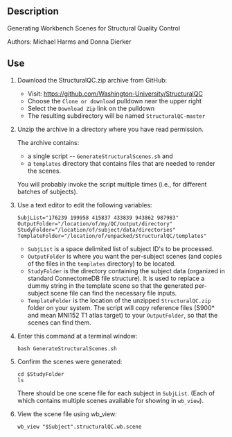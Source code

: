 ## Description

Generating Workbench Scenes for Structural Quality Control

Authors: Michael Harms and Donna Dierker

## Use

1. Download the StructuralQC.zip archive from GitHub:

    * Visit: https://github.com/Washington-University/StructuralQC
    * Choose the `Clone or download` pulldown near the upper right
    * Select the `Download Zip` link on the pulldown
    * The resulting subdirectory will be named `StructuralQC-master`

2. Unzip the archive in a directory where you have read permission.

    The archive contains:

    * a single script -- `GenerateStructuralScenes.sh` and
    * a `templates` directory that contains files that are needed to render the scenes.

    You will probably invoke the script multiple times (i.e., for different batches of subjects).

3. Use a text editor to edit the following variables:

    ~~~~
    SubjList="176239 199958 415837 433839 943862 987983"
	OutputFolder="/location/of/my/QC/output/directory"
    StudyFolder="/location/of/subject/data/directories"
    TemplateFolder="/location/of/unpacked/StructuralQC/templates"
    ~~~~

    * `SubjList` is a space delimited list of subject ID's to be processed.
    * `OutputFolder` is where you want the per-subject scenes (and copies 
      of the files in the `templates` directory) to be located.
    * `StudyFolder` is the directory containing the subject data (organized in
      standard ConnectomeDB file structure).  It is used to replace a dummy
      string in the template scene so that the generated per-subject scene
      file can find the necessary file inputs.
    * `TemplateFolder` is the location of the unzipped `StructuralQC.zip`
      folder on your system. The script will copy reference files (S900* and
      mean MNI152 T1 atlas target) to your `OutputFolder`, so that the scenes 
      can find them.

4. Enter this command at a terminal window:

    ~~~~
    bash GenerateStructuralScenes.sh
    ~~~~

5. Confirm the scenes were generated:

    ~~~~
	cd $StudyFolder	
	ls
    ~~~~

    There should be one scene file for each subject in `SubjList`.
    (Each of which contains multiple scenes available for showing in `wb_view`).

6. View the scene file using wb_view:

    ~~~~
	wb_view "$Subject".structuralQC.wb.scene
	~~~~
